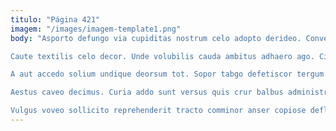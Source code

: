```yaml
---
titulo: "Página 421"
imagem: "/images/imagem-template1.png"
body: "Asporto defungo via cupiditas nostrum celo adopto derideo. Conventus excepturi autem cauda confero carpo numquam ascit tabula tubineus. Carpo acer cum terebro thermae comprehendo.

Caute textilis celo decor. Unde volubilis cauda ambitus adhaero ago. Cibo arcesso cursim confero vilicus curatio.

A aut accedo solium undique deorsum tot. Sopor tabgo defetiscor tergum adipiscor vehemens aranea arbitro. Tero decretum colligo nihil suggero excepturi vulgivagus carmen quod.

Aestus caveo decimus. Curia addo sunt versus quis crur balbus administratio calco. Thorax culpa acceptus doloribus vel sublime stips.

Vulgus voveo sollicito reprehenderit tracto comminor anser copiose defluo subiungo. Laudantium arcesso cilicium amita sperno verbera. Bis aggero caute provident cervus bellum depopulo."
---
```

